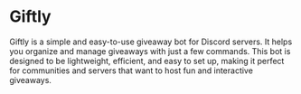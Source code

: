 # Giftly
Giftly is a simple and easy-to-use giveaway bot for Discord servers. It helps you organize and manage giveaways with just a few commands. This bot is designed to be lightweight, efficient, and easy to set up, making it perfect for communities and servers that want to host fun and interactive giveaways.
